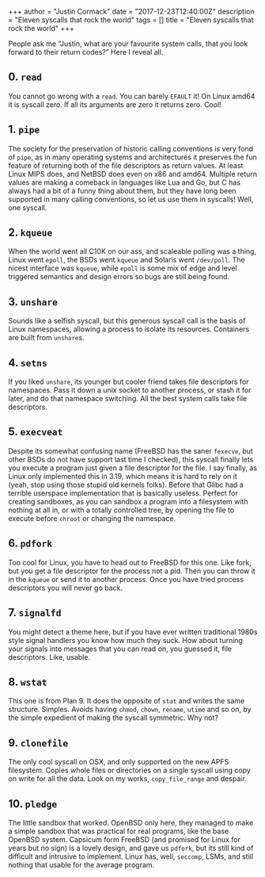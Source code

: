 +++
author = "Justin Cormack"
date = "2017-12-23T12:40:00Z"
description = "Eleven syscalls that rock the world"
tags = []
title = "Eleven syscalls that rock the world"
+++

People ask me “Justin, what are your favourite system calls, that you look forward to their return codes?” Here I reveal all.

## 0. `read`

You cannot go wrong with a `read`. You can barely `EFAULT` it! On Linux amd64 it is syscall zero. If all its arguments are zero it returns zero. Cool!

## 1. `pipe`

The society for the preservation of historic calling conventions is very fond of `pipe`, as in many operating systems and architectures it preserves the fun feature of returning both of the file descriptors as return values. At least Linux MIPS does, and NetBSD does even on x86 and amd64. Multiple return values are making a comeback in languages like Lua and Go, but C has always had a bit of a funny thing about them, but they have long been supported in many calling conventions, so let us use them in syscalls! Well, one syscall.

## 2. `kqueue`

When the world went all C10K on our ass, and scaleable polling was a thing, Linux went `epoll`, the BSDs went `kqueue` and Solaris went `/dev/poll`. The nicest interface was `kqueue`, while `epoll` is some mix of edge and level triggered semantics and design errors so bugs are still being found.

## 3. `unshare`

Sounds like a selfish syscall, but this generous syscall call is the basis of Linux namespaces, allowing a process to isolate its resources. Containers are built from `unshare`s.

## 4. `setns`

If you liked `unshare`, its younger but cooler friend takes file descriptors for namespaces. Pass it down a unix socket to another process, or stash it for later, and do that namespace switching. All the best system calls take file descriptors.

## 5. `execveat`

Despite its somewhat confusing name (FreeBSD has the saner `fexecve`, but other BSDs do not have support last time I checked), this syscall finally lets you execute a program just given a file descriptor for the file. I say finally, as Linux only implemented this in 3.19, which means it is hard to rely on it (yeah, stop using those stupid old kernels folks). Before that Glibc had a terrible userspace implementation that is basically useless. Perfect for creating sandboxes, as you can sandbox a program into a filesystem with nothing at all in, or with a totally controlled tree, by opening the file to execute before `chroot` or changing the namespace.

## 6. `pdfork`

Too cool for Linux, you have to head out to FreeBSD for this one. Like fork, but you get a file descriptor for the process not a pid. Then you can throw it in the `kqueue` or send it to another process. Once you have tried process descriptors you will never go back.

## 7. `signalfd`

You might detect a theme here, but if you have ever written traditional 1980s style signal handlers you know how much they suck. How about turning your signals into messages that you can read on, you guessed it, file descriptors. Like, usable.

## 8. `wstat`

This one is from Plan 9. It does the opposite of `stat` and writes the same structure. Simples. Avoids having `chmod`, `chown`, `rename`, `utime` and so on, by the simple expedient of making the syscall symmetric. Why not?

## 9. `clonefile`

The only cool syscall on OSX, and only supported on the new APFS filesystem. Copies whole files or directories on a single syscall using copy on write for all the data. Look on my works, `copy_file_range` and despair.

## 10. `pledge`

The little sandbox that worked. OpenBSD only here, they managed to make a simple sandbox that was practical for real programs, like the base OpenBSD system. Capsicum form FreeBSD (and promised for Linux for years but no sign) is a lovely design, and gave us `pdfork`, but its still kind of difficult and intrusive to implement. Linux has, well, `seccomp`, LSMs, and still nothing that usable for the average program.
